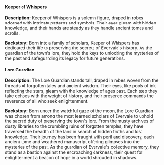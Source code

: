 #### Keeper of Whispers

**Description:** Keeper of Whispers is a solemn figure, draped in robes adorned with intricate patterns and symbols. Their eyes gleam with hidden knowledge, and their hands are steady as they handle ancient tomes and scrolls.

**Backstory:** Born into a family of scholars, Keeper of Whispers has dedicated their life to preserving the secrets of Evervale's history. As the guardian of the town's lore, they hold the keys to unlocking the mysteries of the past and safeguarding its legacy for future generations.

#### Lore Guardian

**Description:** The Lore Guardian stands tall, draped in robes woven from the threads of forgotten tales and ancient wisdom. Their eyes, like pools of ink reflecting the stars, gleam with the knowledge of ages past. Each step they take echoes with the weight of history, and their presence commands the reverence of all who seek enlightenment.

**Backstory:** Born under the watchful gaze of the moon, the Lore Guardian was chosen from among the most learned scholars of Evervale to uphold the sacred duty of preserving the town's lore. From the musty archives of dusty libraries to the crumbling ruins of forgotten temples, they have traversed the breadth of the land in search of hidden truths and lost knowledge. Their journey has been fraught with peril and discovery, each ancient tome and weathered manuscript offering glimpses into the mysteries of the past. As the guardian of Evervale's collective memory, they stand as a bastion against the encroaching darkness, their quest for enlightenment a beacon of hope in a world shrouded in shadows.
